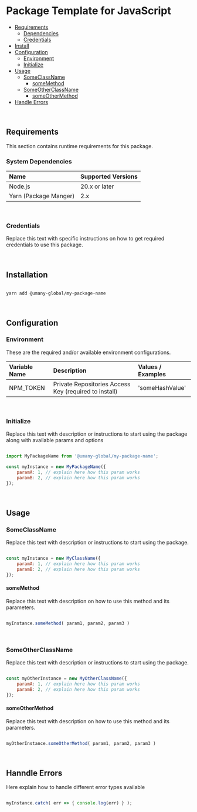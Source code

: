 Package Template for JavaScript
==========================

- [Requirements](#requirements)
    - [Dependencies](#dependencies)
    - [Credentials](#credentials)
- [Install](#install)
- [Configuration](#configuration)
	- [Environment](#environment)
	- [Initialize](#initialize)
- [Usage](#usage)
    - [SomeClassName](#someclassname)
        - [someMethod](#somemethod)
    - [SomeOtherClassName](#someotherclassname)
        - [someOtherMethod](#someothermethod)
- [Handle Errors](#handle-errors)


<br>

Requirements
---------------------

This section contains runtime requirements for this package.

### System Dependencies

 Name		            | Supported Versions 													    
:-----------------------|:--------------------------------------------------------------
 Node.js	            | 20.x or later
 Yarn (Package Manger)  | 2.x
 
<br>

### Credentials

Replace this text with specific instructions on how to get required credentials to use this package.

<br>

Installation
---------------------

```shell

yarn add @umany-global/my-package-name

```

<br>

Configuration
---------------------

### Environment

These are the required and/or available environment configurations.


 Variable Name 		    | Description 													| Values / Examples
:-----------------------|:--------------------------------------------------------------|:----------------------------------
NPM_TOKEN	            | Private Repositories Access Key (required to install)  		| 'someHashValue'

<br>

### Initialize

Replace this text with description or instructions to start using the package along with available params and options

```javascript

import MyPackageName from '@umany-global/my-package-name';

const myInstance = new MyPackageName({
    paramA: 1, // explain here how this param works
    paramB: 2, // explain here how this param works
});

```
<br>

Usage
-----------------

### SomeClassName

Replace this text with description or instructions to start using the package.

```javascript

const myInstance = new MyClassName({
    paramA: 1, // explain here how this param works
    paramB: 2, // explain here how this param works
});

```

#### someMethod

Replace this text with description on how to use this method and its parameters.

```javascript

myInstance.someMethod( param1, param2, param3 )

```

<br>

### SomeOtherClassName

Replace this text with description or instructions to start using the package.

```javascript

const myOtherInstance = new MyOtherClassName({
    paramA: 1, // explain here how this param works
    paramB: 2, // explain here how this param works
});

```

#### someOtherMethod

Replace this text with description on how to use this method and its parameters.

```javascript

myOtherInstance.someOtherMethod( param1, param2, param3 )

```

<br>

Hanndle Errors
-----------------

Here explain how to handle different error types available

```javascript

myInstance.catch( err => { console.log(err) } );

```